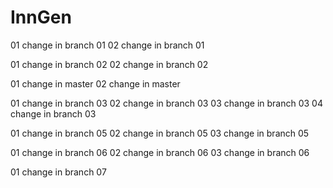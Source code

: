 # InnGen
01 change in branch 01
02 change in branch 01

01 change in branch 02
02 change in branch 02


01 change in master
02 change in master

01 change in branch 03
02 change in branch 03
03 change in branch 03
04 change in branch 03

01 change in branch 05
02 change in branch 05
03 change in branch 05

01 change in branch 06
02 change in branch 06
03 change in branch 06

01 change in branch 07
